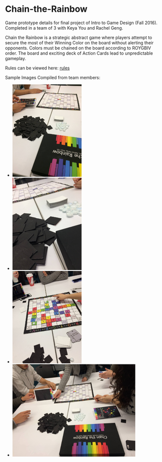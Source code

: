 # Chain-the-Rainbow
Game prototype details for final project of Intro to Game Design (Fall 2016). Completed in a team of 3 with Keya You and Rachel Geng. 


Chain the Rainbow is a strategic abstract game where players attempt to secure the most of their
Winning Color on the board without alerting their opponents. Colors must be chained on the board according to ROYGBIV order. The board and exciting deck of Action Cards lead to unpredictable gameplay.

Rules can be viewed here: <a href="rulebook.pdf"> rules </a>

Sample Images Compiled from team members:
<ul>
	<li><img src="A.jpg" height="300" width="225"></li>
	<li><img src="B.jpg" height="300" width="225"></li>
	<li><img src="C.jpg" height="300" width="225"></li>
	<li><img src="D.jpg" height="300" width="400"></li>
</ul>
